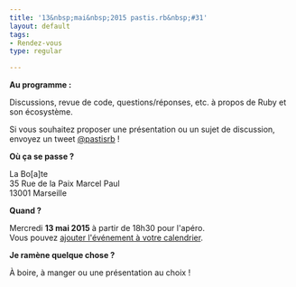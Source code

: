 ```yaml
---
title: '13&nbsp;mai&nbsp;2015 pastis.rb&nbsp;#31'
layout: default
tags:
- Rendez-vous
type: regular

---
```


__Au programme :__

Discussions, revue de code, questions/réponses, etc. à propos de Ruby et son écosystème.

Si vous souhaitez proposer une présentation ou un sujet de discussion, envoyez un tweet [@pastisrb](https://twitter.com/pastisrb) !

__Où ça se passe ?__

La Bo[a]te<br />
35 Rue de la Paix Marcel Paul<br />
13001 Marseille

__Quand ?__

Mercredi **13 mai 2015** à partir de 18h30 pour l'apéro.<br />
Vous pouvez [ajouter l'événement à votre calendrier](/downloads/ics/pastis_rb%2331.ics).

__Je ramène quelque chose ?__

À boire, à manger ou une présentation au choix !